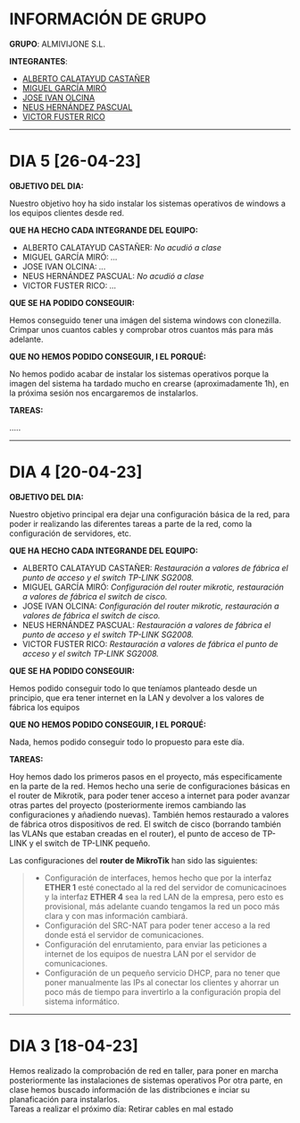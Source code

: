 # INFORMACIÓN DE GRUPO

**GRUPO**: ALMIVIJONE S.L.

**INTEGRANTES**:
  - [ALBERTO CALATAYUD CASTAÑER](../integrants/AlbertoCalatayud.md)
  - [MIGUEL GARCÍA MIRÓ](../integrants/miguelgarciamiro.md)
  - [JOSE IVAN OLCINA](../integrants/JoseIvanOlcina.md)
  - [NEUS HERNÁNDEZ PASCUAL](../integrants/NeusHernandez.md)
  - [VICTOR FUSTER RICO](../integrants/VictorFuster.md)

---

# DIA 5 [26-04-23]

**OBJETIVO DEL DIA:**

Nuestro objetivo hoy ha sido instalar los sistemas operativos de windows a los equipos clientes desde red.

**QUE HA HECHO CADA INTEGRANDE DEL EQUIPO:**

  - ALBERTO CALATAYUD CASTAÑER: _No acudió a clase_
  - MIGUEL GARCÍA MIRÓ: _..._
  - JOSE IVAN OLCINA: _..._
  - NEUS HERNÁNDEZ PASCUAL: _No acudió a clase_
  - VICTOR FUSTER RICO:  _..._

**QUE SE HA PODIDO CONSEGUIR:**

Hemos conseguido tener una imágen del sistema windows con clonezilla. Crimpar unos cuantos cables y comprobar otros cuantos más para más adelante.

**QUE NO HEMOS PODIDO CONSEGUIR, I EL PORQUÉ:**

No hemos podido acabar de instalar los sistemas operativos porque la imagen del sistema ha tardado mucho en crearse (aproximadamente 1h), en la próxima sesión nos encargaremos de instalarlos.

**TAREAS:**

.....

---

# DIA 4 [20-04-23]

**OBJETIVO DEL DIA:**

Nuestro objetivo principal era dejar una configuración básica de la red, para poder ir realizando las diferentes tareas a parte de la red, como la configuración de servidores, etc.

**QUE HA HECHO CADA INTEGRANDE DEL EQUIPO:**

  - ALBERTO CALATAYUD CASTAÑER: _Restauración a valores de fábrica el punto de acceso y el switch TP-LINK SG2008._
  - MIGUEL GARCÍA MIRÓ: _Configuración del router mikrotic, restauración a valores de fábrica el switch de cisco._
  - JOSE IVAN OLCINA: _Configuración del router mikrotic, restauración a valores de fábrica el switch de cisco._
  - NEUS HERNÁNDEZ PASCUAL: _Restauración a valores de fábrica el punto de acceso y el switch TP-LINK SG2008._
  - VICTOR FUSTER RICO: _Restauración a valores de fábrica el punto de acceso y el switch TP-LINK SG2008._

**QUE SE HA PODIDO CONSEGUIR:**

Hemos podido conseguir todo lo que teníamos planteado desde un principio, que era tener internet en la LAN y devolver a los valores de fábrica los equipos

**QUE NO HEMOS PODIDO CONSEGUIR, I EL PORQUÉ:**

Nada, hemos podido conseguir todo lo propuesto para este día.

**TAREAS:**

Hoy hemos dado los primeros pasos en el proyecto, más especificamente en la parte de la red. 
Hemos hecho una serie de configuraciones básicas en el router de Mikrotik, para poder tener acceso a internet para poder avanzar otras partes del proyecto (posteriormente iremos cambiando las configuraciones y añadiendo nuevas). También hemos restaurado a valores de fábrica otros dispositivos de red. El switch de cisco (borrando también las VLANs que estaban creadas en el router), el punto de acceso de TP-LINK y el switch de TP-LINK pequeño.

Las configuraciones del **router de MikroTik** han sido las siguientes:
> - Configuración de interfaces, hemos hecho que por la interfaz **ETHER 1** esté conectado al la red del servidor de comunicacinoes y la interfaz **ETHER 4** sea la red LAN de la empresa, pero esto es provisional, más adelante cuando tengamos la red un poco más clara y con mas información cambiará.
> - Configuración del SRC-NAT para poder tener acceso a la red donde está el servidor de comunicaciones.
> - Configuración del enrutamiento, para enviar las peticiones a internet de los equipos de nuestra LAN por el servidor de comunicaciones.
> - Configuración de un pequeño servicio DHCP, para no tener que poner manualmente las IPs al conectar los clientes y ahorrar un poco más de tiempo para invertirlo a la configuración propia del sistema informático.

---

# DIA 3 [18-04-23]
Hemos realizado la comprobación de red en taller, para poner en marcha posteriormente las instalaciones de sistemas operativos
Por otra parte, en clase hemos buscado información de las distribciones e inciar su planaficación para instalarlos.  
Tareas a realizar el próximo día: Retirar cables en mal estado

